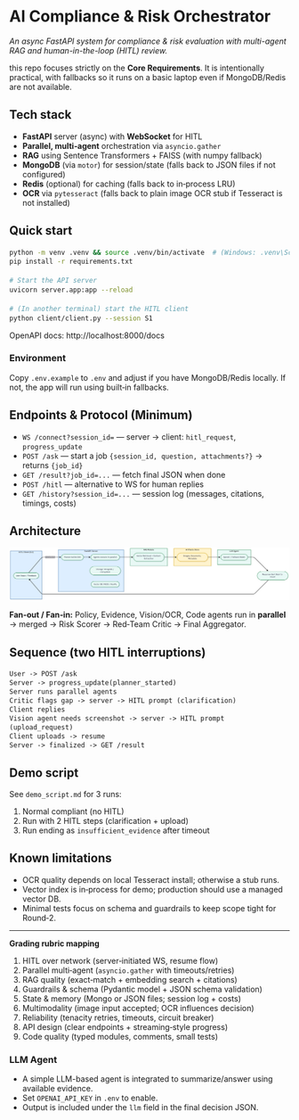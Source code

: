 # AI Compliance & Risk Orchestrator
_An async FastAPI system for compliance & risk evaluation with multi-agent RAG and human-in-the-loop (HITL) review._

this repo focuses strictly on the **Core Requirements**.
It is intentionally practical, with fallbacks so it runs on a basic laptop even if MongoDB/Redis are not available.

## Tech stack
- **FastAPI** server (async) with **WebSocket** for HITL
- **Parallel, multi‑agent** orchestration via `asyncio.gather`
- **RAG** using Sentence Transformers + FAISS (with numpy fallback)
- **MongoDB** (via `motor`) for session/state (falls back to JSON files if not configured)
- **Redis** (optional) for caching (falls back to in‑process LRU)
- **OCR** via `pytesseract` (falls back to plain image OCR stub if Tesseract is not installed)

## Quick start

```bash
python -m venv .venv && source .venv/bin/activate  # (Windows: .venv\Scripts\activate)
pip install -r requirements.txt

# Start the API server
uvicorn server.app:app --reload

# (In another terminal) start the HITL client
python client/client.py --session S1
```

OpenAPI docs: http://localhost:8000/docs

### Environment
Copy `.env.example` to `.env` and adjust if you have MongoDB/Redis locally. If not, the app will run using built‑in fallbacks.

## Endpoints & Protocol (Minimum)
- `WS /connect?session_id=` — server → client: `hitl_request`, `progress_update`
- `POST /ask` — start a job `{session_id, question, attachments?}` → returns `{job_id}`
- `GET /result?job_id=...` — fetch final JSON when done
- `POST /hitl` — alternative to WS for human replies
- `GET /history?session_id=...` — session log (messages, citations, timings, costs)

## Architecture

![Architecture Diagram](docs/architecture.png)

**Fan‑out / Fan‑in:** Policy, Evidence, Vision/OCR, Code agents run in **parallel** → merged → Risk Scorer → Red‑Team Critic → Final Aggregator.

## Sequence (two HITL interruptions)

```
User -> POST /ask
Server -> progress_update(planner_started)
Server runs parallel agents
Critic flags gap -> server -> HITL prompt (clarification)
Client replies
Vision agent needs screenshot -> server -> HITL prompt (upload_request)
Client uploads -> resume
Server -> finalized -> GET /result
```

## Demo script
See `demo_script.md` for 3 runs:
1) Normal compliant (no HITL)
2) Run with 2 HITL steps (clarification + upload)
3) Run ending as `insufficient_evidence` after timeout

## Known limitations
- OCR quality depends on local Tesseract install; otherwise a stub runs.
- Vector index is in‑process for demo; production should use a managed vector DB.
- Minimal tests focus on schema and guardrails to keep scope tight for Round‑2.

---

**Grading rubric mapping**
1) HITL over network (server‑initiated WS, resume flow)
2) Parallel multi‑agent (`asyncio.gather` with timeouts/retries)
3) RAG quality (exact‑match + embedding search + citations)
4) Guardrails & schema (Pydantic model + JSON schema validation)
5) State & memory (Mongo or JSON files; session log + costs)
6) Multimodality (image input accepted; OCR influences decision)
7) Reliability (tenacity retries, timeouts, circuit breaker)
8) API design (clear endpoints + streaming‑style progress)
9) Code quality (typed modules, comments, small tests)

### LLM Agent
- A simple LLM-based agent is integrated to summarize/answer using available evidence.
- Set `OPENAI_API_KEY` in `.env` to enable.
- Output is included under the `llm` field in the final decision JSON.
